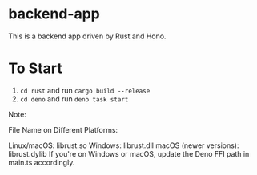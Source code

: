 # backend-app

This is a backend app driven by Rust and Hono.

# To Start

1. `cd rust` and run `cargo build --release`
2. `cd deno` and run `deno task start`

Note: 

File Name on Different Platforms:

Linux/macOS: librust.so
Windows: librust.dll
macOS (newer versions): librust.dylib
If you're on Windows or macOS, update the Deno FFI path in main.ts accordingly.